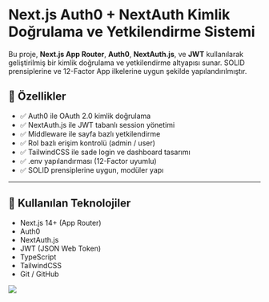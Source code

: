 # Next.js Auth0 + NextAuth Kimlik Doğrulama ve Yetkilendirme Sistemi

Bu proje, **Next.js App Router**, **Auth0**, **NextAuth.js**, ve **JWT** kullanılarak geliştirilmiş bir kimlik doğrulama ve yetkilendirme altyapısı sunar. SOLID prensiplerine ve 12-Factor App ilkelerine uygun şekilde yapılandırılmıştır.

## 🚀 Özellikler

- ✅ Auth0 ile OAuth 2.0 kimlik doğrulama
- ✅ NextAuth.js ile JWT tabanlı session yönetimi
- ✅ Middleware ile sayfa bazlı yetkilendirme
- ✅ Rol bazlı erişim kontrolü (admin / user)
- ✅ TailwindCSS ile sade login ve dashboard tasarımı
- ✅ .env yapılandırması (12-Factor uyumlu)
- ✅ SOLID prensiplerine uygun, modüler yapı

---

## 🧩 Kullanılan Teknolojiler

- Next.js 14+ (App Router)
- Auth0
- NextAuth.js
- JWT (JSON Web Token)
- TypeScript
- TailwindCSS
- Git / GitHub

![](ekran.gif)

